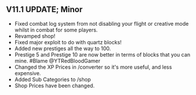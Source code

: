 ## V11.1 UPDATE; Minor

- Fixed combat log system from not disabling your flight or creative mode whilst in combat for some players.
- Revamped shop!
- Fixed major exploit to do with quartz blocks!
- Added new prestiges all the way to 100.
- Prestige 5 and Prestige 10 are now better in terms of blocks that you can mine. #Blame @YTRedBloodGamer
- Changed the XP Prices in /converter so it's more useful, and less expensive.
- Added Sub Categories to /shop
- Shop Prices have been changed.
